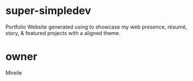 # super-simpledev
Portfolio Website generated using to showcase my web presence, résumé, story, &amp; featured projects with a aligned theme.


# owner
Mireile
